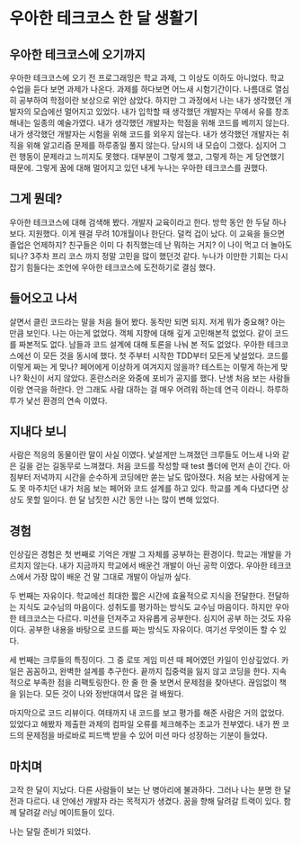 # 우아한 테크코스 한 달 생활기
## 우아한 테크코스에 오기까지

우아한 테크코스에 오기 전 프로그래밍은 학교 과제, 그 이상도 이하도 아니었다. 학교 수업을 듣다 보면 과제가 나온다. 과제를 하다보면 어느새 시험기간이다. 나름대로 열심히 공부하여 학점이란 보상으로 위안 삼았다. 하지만 그 과정에서 나는 내가 생각했던 개발자의 모습에선 멀어지고 있었다. 내가 입학할 때 생각했던 개발자는 무에서 유를 창조해내는 일종의 예술가였다. 내가 생각했던 개발자는 학점을 위해 코드를 베끼지 않는다. 내가 생각했던 개발자는 시험을 위해 코드를 외우지 않는다. 내가 생각했던 개발자는 취직을 위해 알고리즘 문제를 하루종일 풀지 않는다. 당시의 내 모습이 그랬다. 심지어 그런 행동이 문제라고 느끼지도 못했다. 대부분이 그렇게 했고, 그렇게 하는 게 당연했기 때문에. 그렇게 꿈에 대해 멀어지고 있던 내게 누나는 우아한 테크코스를 권했다. 

## 그게 뭔데?

우아한 테크코스에 대해 검색해 봤다. 개발자 교육이라고 한다. 방학 동안 한 두달 하나 보다. 지원했다. 이게 웬걸 무려 10개월이나 한단다. 덜컥 겁이 났다. 이 교육을 들으면 졸업은 언제하지? 친구들은 이미 다 취직했는데 난 뭐하는 거지? 이 나이 먹고 더 놀아도 되나? 3주차 프리 코스 까지 정말 고민을 많이 했던것 같다. 누나가 이만한 기회는 다시 잡기 힘들다는 조언에 우아한 테크코스에 도전하기로 결심 했다.  

## 들어오고 나서

살면서 클린 코드라는 말을 처음 들어 봤다. 동작만 되면 되지. 저게 뭐가 중요해? 아는 만큼 보인다. 나는 아는게 없었다. 객체 지향에 대해 깊게 고민해본적 없었다. 같이 코드를 짜본적도  없다.  남들과 코드 설계에 대해 토론을 나눠 본 적도 없었다. 우아한 테크코스에선 이 모든 것을 동시에 했다. 첫 주부터 시작한 TDD부터 모든게 낯설었다. 코드를 이렇게 짜는 게 맞나? 페어에게 이상하게 여겨지지 않을까? 테스트는 이렇게 하는게 맞나? 확신이 서지 않았다. 혼란스러운 와중에 포비가 공지를 했다. 난생 처음 보는 사람들이랑 연극을 하란다. 안 그래도 사람 대하는 걸 매우 어려워 하는데 연극 이라니. 하루하루가 낯선 환경의 연속 이였다. 

## 지내다 보니

사람은 적응의 동물이란 말이 사실 이였다. 낯설게만 느껴졌던 크루들도 어느새 나와 같은 길을 걷는 길동무로 느껴졌다. 처음 코드를 작성할 때 test 폴더에 먼저 손이 간다. 아침부터 저녁까지 시간을 순수하게 코딩에만 쏟는 날도 많아졌다. 처음 보는 사람에게 눈도 못 마주치던 내가 처음 보는 페어와 코드 설계를 하고 있다. 학교를 계속 다녔다면 상상도 못할 일이다. 한 달 남짓한 시간 동안 나는 많이 변해 있었다.

## 경험

인상깊은 경험은 첫 번째로 기억은 개발 그 자체를 공부하는 환경이다. 학교는 개발을 가르치지 않는다. 내가 지금까지 학교에서 배운건 개발이 아닌 공학 이였다. 우아한 테크코스에서 가장 많이 배운 건 말 그대로 개발이 아닐까 싶다.

두 번째는 자유이다. 학교에선 최대한 짧은 시간에 효율적으로 지식을 전달한다. 전달하는 지식도 교수님의 마음이다. 성취도를 평가하는 방식도 교수님 마음이다. 하지만 우아한 테크코스는 다르다. 미션을 던져주고 자유롭게 공부한다. 심지어 공부 하는 것도 자유이다. 공부한 내용을 바탕으로 코드를 짜는 방식도 자유이다. 여기선 무엇이든 할 수 있다.

세 번째는 크루들의 특징이다. 그 중 로또 게임 미션 때 페어였던 카일이 인상깊었다. 카일은 꼼꼼하고, 완벽한 설계를 추구한다. 끝까지 집중력을 잃지 않고 코딩을 한다. 지속적으로 부족한 점을 리팩토링한다. 한 줄 한 줄 보면서 문제점을 찾아낸다. 끊임없이 책을 읽는다. 모든 것이 나와 정반대여서 많은 걸 배웠다. 

마지막으로 코드 리뷰이다. 여태까지 내 코드를 보고 평가를 해준 사람은 거의 없었다. 있었다고 해봤자 제출한 과제의 컴파일 오류를 체크해주는 조교가 전부였다. 내가 짠 코드의 문제점을 바로바로 피드백 받을 수 있어 미션 마다 성장하는 기분이 들었다.

## 마치며

고작 한 달이 지났다. 다른 사람들이 보는 난 병아리에 불과하다. 그러나 나는 분명 한 달 전과 다르다. 내 안에선 개발자 라는 목적지가 생겼다. 꿈을 향해 달려갈 트랙이 있다. 함께 달려갈 러닝 메이트들이 있다.

나는 달릴 준비가 되었다.
